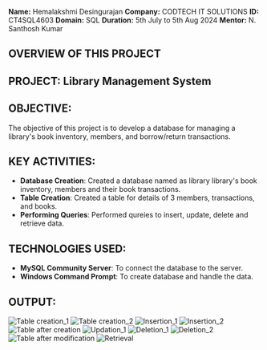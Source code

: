 **Name:** Hemalakshmi Desingurajan
**Company:** CODTECH IT SOLUTIONS
**ID:** CT4SQL4603
**Domain:** SQL
**Duration:** 5th July to 5th Aug 2024
**Mentor:** N. Santhosh Kumar

## OVERVIEW OF THIS PROJECT

## PROJECT: Library Management System

## OBJECTIVE:
The objective of this project is to develop a database for managing a library's book inventory, members, and borrow/return transactions.

## KEY ACTIVITIES:
- **Database Creation**: Created a database named as library library's book inventory, members and their book transactions.
- **Table Creation**: Created a table for details of 3 members, transactions, and books.
- **Performing Queries**: Performed qureies to insert, update, delete and retrieve data. 

## TECHNOLOGIES USED:
- **MySQL Community Server**: To connect the database to the server.
- **Windows Command Prompt**: To create database and handle the data.

## OUTPUT:

![Table creation_1](https://github.com/user-attachments/assets/cdd10183-d716-46aa-a33c-af4f655cf6ac)
![Table creation_2](https://github.com/user-attachments/assets/67fbbca4-dc34-409a-853c-3d156ea7d72f)
![Insertion_1](https://github.com/user-attachments/assets/58f5a095-a36f-4ce4-8707-cf3cd0fda9d4)
![Insertion_2](https://github.com/user-attachments/assets/b7c51518-c741-4aa1-a69a-941d7003a6eb)
![Table after creation](https://github.com/user-attachments/assets/c504f38d-466f-441c-bd53-2814cae30223)
![Updation_1](https://github.com/user-attachments/assets/85b6e403-bf77-4171-8ad4-82a4c7e4c83d)
![Deletion_1](https://github.com/user-attachments/assets/d5f53549-613a-4d5c-bfb9-56de5d8dcd96)
![Deletion_2](https://github.com/user-attachments/assets/9e51341a-2927-4473-8905-de2d6938e5bf)
![Table after modification](https://github.com/user-attachments/assets/2dd936bb-bc13-4c05-a670-ab7c99be4659)
![Retrieval](https://github.com/user-attachments/assets/42cb4677-59f5-4c2c-ba4f-d5a8edf27ce7)

